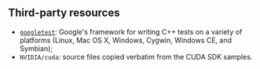 ## Third-party resources

- [`googletest`](https://code.google.com/p/googletest/): Google's framework for writing C++ tests on a variety of platforms (Linux, Mac OS X, Windows, Cygwin, Windows CE, and Symbian);
- `NVIDIA/cuda`: source files copied verbatim from the CUDA SDK samples.
